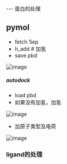 --- 蛋白的处理

## pymol
- fetch 1iep
- h_add  # 加氢
- save pbd

![image](https://user-images.githubusercontent.com/41554601/219828048-8b2093ae-d722-47b1-8cbe-627d78f7f474.png)

##### autodock
- load pbd
- 如果没有加氢，加氢

![image](https://user-images.githubusercontent.com/41554601/219828128-cca767c4-0ae4-4744-8931-2eac50c800a7.png)

- 加原子类型及电荷

![image](https://user-images.githubusercontent.com/41554601/219828161-6d1f87d3-9195-4e7b-8a1b-ec0ba126e1cb.png)

### ligand的处理

